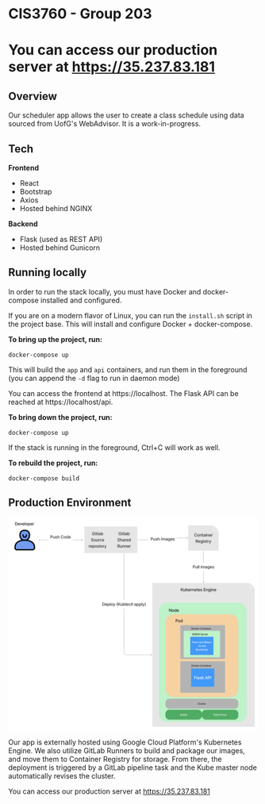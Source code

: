 # CIS3760 - Group 203

# **You can access our production server at https://35.237.83.181**

## Overview

Our scheduler app allows the user to create a class schedule using data sourced from UofG's WebAdvisor. It is a work-in-progress.

## Tech

**Frontend**
- React
- Bootstrap
- Axios
- Hosted behind NGINX

**Backend**
- Flask (used as REST API)
- Hosted behind Gunicorn

## Running locally

In order to run the stack locally, you must have Docker and docker-compose installed and configured.

If you are on a modern flavor of Linux, you can run the `install.sh` script in the project base. This will install and configure Docker + docker-compose.

**To bring up the project, run:**
```
docker-compose up
```

This will build the `app` and `api` containers, and run them in the foreground (you can append the `-d` flag to run in daemon mode)

You can access the frontend at https://localhost. The Flask API can be reached at https://localhost/api. 

**To bring down the project, run:**
```
docker-compose up
```

If the stack is running in the foreground, Ctrl+C will work as well.

**To rebuild the project, run:**

```
docker-compose build
```

## Production Environment

<img src="docs/infra_cropped.png" alt="infrastructure diagram" width="600" style="display: block; margin: auto;" />

Our app is externally hosted using Google Cloud Platform's Kubernetes Engine. We also utilize GitLab Runners to build and package our images, and move them to Container Registry for storage. From there, the deployment is triggered by a GitLab pipeline task and the Kube master node automatically revises the cluster.

You can access our production server at https://35.237.83.181
